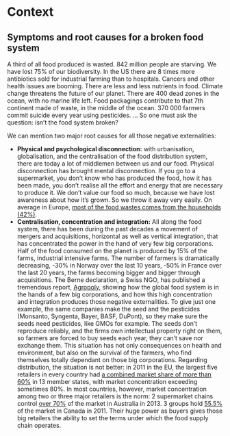 # Context

## Symptoms and root causes for a broken food system

A third of all food produced is wasted. 842 million people are starving. We have lost 75% of our biodiversity. In the US there are 8 times more antibiotics sold for industrial farming than to hospitals. Cancers and other health issues are booming. There are less and less nutrients in food. Climate change threatens the future of our planet. There are 400 dead zones in the ocean, with no marine life left. Food packagings contribute to that 7th continent made of waste, in the middle of the ocean. 370 000 farmers commit suicide every year using pesticides. … So one must ask the question: isn’t the food system broken?

We can mention two major root causes for all those negative externalities:

* **Physical and psychological disconnection:** with urbanisation, globalisation, and the centralisation of the food distribution system, there are today a lot of middlemen between us and our food. Physical disconnection has brought mental disconnection. If you go to a supermarket, you don’t know who has produced the food, how it has been made, you don’t realise all the effort and energy that are necessary to produce it. We don’t value our food so much, because we have lost awareness about how it’s grown. So we throw it away very easily. On average in Europe, [most of the food wastes comes from the households \(42%\)](http://www.theguardian.com/world/2015/may/22/uk-tops-chart-of-eu-food-waste).
* **Centralisation, concentration and integration:** All along the food system, there has been during the past decades a movement of mergers and acquisitions, horizontal as well as vertical integration, that has concentrated the power in the hand of very few big corporations. Half of the food consumed on the planet is produced by 15% of the farms, industrial intensive farms. The number of farmers is dramatically decreasing, -30% in Norway over the last 10 years, -50% in France over the last 20 years, the farms becoming bigger and bigger through acquisitions. The Berne declaration, a Swiss NGO, has published a tremendous report, [Agropoly](https://www.bernedeclaration.ch/fileadmin/files/documents/Lebensmittelindustrie/EvB_agropoly_engl_web_klein_2.pdf), showing how the global food system is in the hands of a few big corporations, and how this high concentration and integration produces those negative externalities. To give just one example, the same companies make the seed and the pesticides \(Monsanto, Syngenta, Bayer, BASF, DuPont\), so they make sure the seeds need pesticides, like GMOs for example. The seeds don’t reproduce reliably, and the firms own intellectual property right on them, so farmers are forced to buy seeds each year, they can’t save nor exchange them. This situation has not only consequences on health and environment, but also on the survival of the farmers, who find themselves totally dependant on those big corporations. Regarding distribution, the situation is not better: in 2011 in the EU, the largest five retailers in every country had [a combined market share of more than 60%](http://ec.europa.eu/competition/publications/KD0214955ENN.pdf) in 13 member states, with market concentration exceeding sometimes 80%. In most countries, however, market concentration among two or three major retailers is the norm: 2 supermarket chains control [over 70%](http://www.futuredirections.org.au/publications/food-and-water-crises/1814-market-power-in-the-australian-food-system.html) of the market in Australia in 2013. 3 groups hold [55.5%](https://www.ic.gc.ca/eic/site/oca-bc.nsf/vwapj/CTU-2013_Q2_Canadas_Changing_Retail_Market-eng.pdf/$file/CTU-2013_Q2_Canadas_Changing_Retail_Market-eng.pdf) of the market in Canada in 2011. Their huge power as buyers gives those big retailers the ability to set the terms under which the food supply chain operates.




